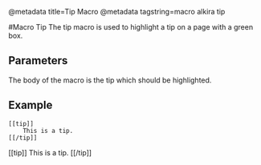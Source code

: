 @metadata title=Tip Macro
@metadata tagstring=macro alkira tip

#Macro Tip
The tip macro is used to highlight a tip on a page with a green box.


## Parameters

The body of the macro is the tip which should be highlighted.

## Example

    [[tip]]
        This is a tip.
    [[/tip]]

[[tip]]
This is a tip.
[[/tip]]
